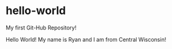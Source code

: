 # hello-world
My first Git-Hub Repository!

Hello World! My name is Ryan and I am from Central Wisconsin!
